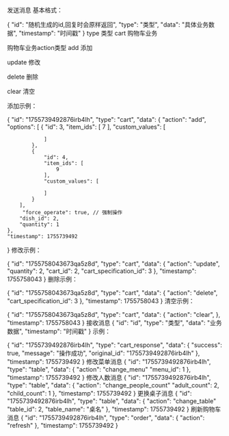 发送消息
基本格式：

{
    "id": "随机生成的id,回复时会原样返回",
    "type": "类型",
    "data": "具体业务数据",
    "timestamp": "时间戳"
}
type 类型
cart 购物车业务

购物车业务action类型
add 添加

update 修改

delete 删除

clear 清空

 
添加示例：

{
    "id": "1755739492876irb4lh",
    "type": "cart",
    "data": {
        "action": "add",
        "options": [
            {
                "id": 3,
                "item_ids": [
                    7
                ],
                "custom_values": [

                ]
            },
            {
                "id": 4,
                "item_ids": [
                    9
                ],
                "custom_values": [

                ]
            }
        ],
         "force_operate": true, // 强制操作
        "dish_id": 2,
        "quantity": 1
    },
    "timestamp": 1755739492
}
修改示例：

{
    "id": "1755758043673qa5z8d", 
    "type": "cart", 
    "data": {
        "action": "update", 
        "quantity": 2, 
        "cart_id": 2, 
        "cart_specification_id": 3
    }, 
    "timestamp": 1755758043
}
删除示例：

{
    "id": "1755758043673qa5z8d", 
    "type": "cart", 
    "data": {
        "action": "delete",
        "cart_specification_id": 3
    }, 
    "timestamp": 1755758043
}
清空示例：

{
    "id": "1755758043673qa5z8d", 
    "type": "cart", 
    "data": {
        "action": "clear",
    }, 
    "timestamp": 1755758043
}
接收消息
{
    "id": "id",
    "type": "类型",
    "data": "业务数据",
    "timestamp": "时间戳"
}
示例：

{
    "id": "1755739492876irb4lh",
    "type": "cart_response",
    "data": {
        "success": true,
        "message": "操作成功",
        "original_id": "1755739492876irb4lh"
    },
    "timestamp": 1755739492
}
修改菜单消息
{
    "id": "1755739492876irb4lh",
    "type": "table",
    "data": {
        "action": "change_menu"
        "menu_id": 1
    },
    "timestamp": 1755739492
}
修改人数消息
{
    "id": "1755739492876irb4lh",
    "type": "table",
    "data": {
        "action": "change_people_count"
        "adult_count": 2,
        "child_count": 1
    },
    "timestamp": 1755739492
}
更换桌子消息
{
    "id": "1755739492876irb4lh",
    "type": "table",
    "data": {
        "action": "change_table"
        "table_id": 2,
        "table_name": "桌名"
    },
    "timestamp": 1755739492
}
刷新购物车消息
{
    "id": "1755739492876irb4lh",
    "type": "order",
    "data": {
        "action": "refresh"
    },
    "timestamp": 1755739492
}